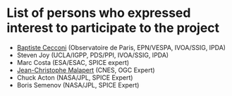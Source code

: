 # List of persons who expressed interest to participate to the project
* [Baptiste Cecconi](https://github.com/BaptisteCecconi) (Observatoire de Paris, EPN/VESPA, IVOA/SSIG, IPDA)
* Steven Joy (UCLA/IGPP, PDS/PPI, IVOA/SSIG, IPDA)
* Marc Costa (ESA/ESAC, SPICE expert)
* [Jean-Christophe Malapert](https://github.com/J-Christophe) (CNES, OGC Expert)
* Chuck Acton (NASA/JPL, SPICE Expert)
* Boris Semenov (NASA/JPL, SPICE Expert)
